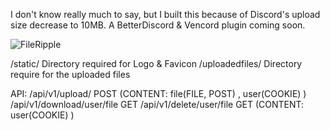 I don't know really much to say, but I built this because of Discord's upload size decrease to 10MB. A BetterDiscord & Vencord plugin coming soon.

![FileRipple](https://github.com/user-attachments/assets/bdb9d760-5c22-4dd3-9994-2082d2d0b903) 

/static/ Directory required for Logo & Favicon
/uploadedfiles/ Directory require for the uploaded files

API:
/api/v1/upload/ POST (CONTENT: file(FILE, POST) , user(COOKIE) )
/api/v1/download/user/file GET
/api/v1/delete/user/file GET (CONTENT: user(COOKIE) )
